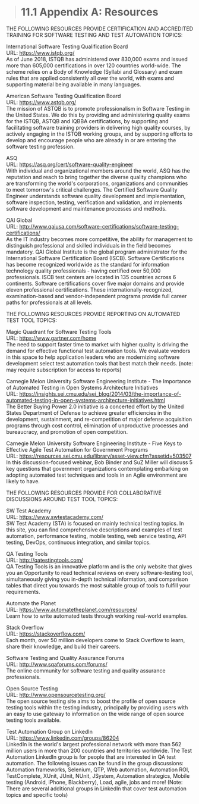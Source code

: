 > # **11.1** Appendix A: Resources

THE FOLLOWING RESOURCES PROVIDE CERTIFICATION AND ACCREDITED TRAINING FOR SOFTWARE TESTING AND TEST AUTOMATION TOPICS:

International Software Testing Qualification Board<br/>
URL: https://www.istqb.org/<br/>
As of June 2018, ISTQB has administered over 830,000 exams and issued more than 605,000 certifications in over 120 countries world-wide. The scheme relies on a 
Body of Knowledge (Syllabi and Glossary) and exam rules that are applied consistently all over the world, with exams and supporting material being available in many 
languages.

American Software Testing Qualification Board<br/>
URL: https://www.astqb.org/<br/>
The mission of ASTQB is to promote professionalism in Software Testing in the United States. We do this by providing and administering quality exams for the ISTQB, 
ASTQB and IQBBA certifications, by supporting and facilitating software training providers in delivering high quality courses, by actively engaging in the ISTQB 
working groups, and by supporting efforts to develop and encourage people who are already in or are entering the software testing profession.

ASQ<br/>
URL: https://asq.org/cert/software-quality-engineer<br/>
With individual and organizational members around the world, ASQ has the reputation and reach to bring together the diverse quality champions who are transforming the 
world's corporations, organizations and communities to meet tomorrow's critical challenges. The Certified Software Quality Engineer understands software quality 
development and implementation, software inspection, testing, verification and validation, and implements software development and maintenance processes and methods.

QAI Global<br/>
URL: http://www.qaiusa.com/software-certifications/software-testing-certifications/<br/>
As the IT industry becomes more competitive, the ability for management to distinguish professional and skilled individuals in the field becomes mandatory. QAI Global 
Institute is the global program administrator for the International Software Certification Board (ISCB). Software Certifications has become recognized worldwide as the 
standard for information technology quality professionals - having certified over 50,000 professionals. ISCB test centers are located in 135 countries across 6 
continents. Software certifications cover five major domains and provide eleven professional certifications. These internationally-recognized, examination-based and 
vendor-independent programs provide full career paths for professionals at all levels.

THE FOLLOWING RESOURCES PROVIDE REPORTING ON AUTOMATED TEST TOOL TOPICS:

Magic Quadrant for Software Testing Tools<br/>
URL: https://www.gartner.com/home<br/>
The need to support faster time to market with higher quality is driving the demand for effective functional test automation tools. We evaluate vendors in this space 
to help application leaders who are modernizing software development select test automation tools that best match their needs. (note: may require subscription for 
access to reports)

Carnegie Melon University Software Engineering Institute - The Importance of Automated Testing in Open Systems Architecture Initiatives<br/>
URL: https://insights.sei.cmu.edu/sei_blog/2014/03/the-importance-of-automated-testing-in-open-systems-architecture-initiatives.html<br/>
The Better Buying Power 2.0 initiative is a concerted effort by the United States Department of Defense to achieve greater efficiencies in the development, 
sustainment, and re-competition of major defense acquisition programs through cost control, elimination of unproductive processes and bureaucracy, and promotion of 
open competition.

Carnegie Melon University Software Engineering Institute - Five Keys to Effective Agile Test Automation for Government Programs<br/>
URL: https://resources.sei.cmu.edu/library/asset-view.cfm?assetid=503507<br/>
In this discussion-focused webinar, Bob Binder and SuZ Miller will discuss 5 key questions that government organizations contemplating embarking on adopting automated 
test techniques and tools in an Agile environment are likely to have.

THE FOLLOWING RESOURCES PROVIDE FOR COLLABORATIVE DISCUSSIONS AROUND TEST TOOL TOPICS:

SW Test Academy<br/>
URL: https://www.swtestacademy.com/<br/>
SW Test Academy (STA) is focused on mainly technical testing topics. In this site, you can find comprehensive descriptions and examples of test automation, performance 
testing, mobile testing, web service testing, API testing, DevOps, continuous integration, and similar topics.

QA Testing Tools<br/>
URL: http://qatestingtools.com/<br/>
QA Testing Tools is an innovative platform and is the only website that gives you an Opportunity to read technical reviews on every software-testing tool, 
simultaneously giving you in-depth technical information, and comparison tables that direct you towards the most suitable group of tools to fulfill your requirements.

Automate the Planet<br/>
URL: https://www.automatetheplanet.com/resources/<br/>
Learn how to write automated tests through working real-world examples.

Stack Overflow<br/>
URL: https://stackoverflow.com/<br/>
Each month, over 50 million developers come to Stack Overflow to learn, share their knowledge, and build their careers.

Software Testing and Quality Assurance Forums<br/>
URL: http://www.sqaforums.com/forums/<br/>
The online community for software testing and quality assurance professionals. 

Open Source Testing<br/>
URL: http://www.opensourcetesting.org/<br/>
The open source testing site aims to boost the profile of open source testing tools within the testing industry, principally by providing users with an easy to use 
gateway to information on the wide range of open source testing tools available. 

Test Automation Group on LinkedIn<br/>
URL: https://www.linkedin.com/groups/86204<br/>
LinkedIn is the world's largest professional network with more than 562 million users in more than 200 countries and territories worldwide. The Test Automation 
LinkedIn group is for people that are interested in QA test automation. The following issues can be found in the group discussions: Automation frameworks, Selenium, 
QTP, Web automation, Automation ROI, TestComplete, XUnit, JUnit, NUnit, JSystem, Automation strategics, Mobile testing (Android, iPhone, Blackberry), Load, agile, 
jobs and more! (Note: There are several additional groups in LinkedIn that cover test automation topics and specific tools)









